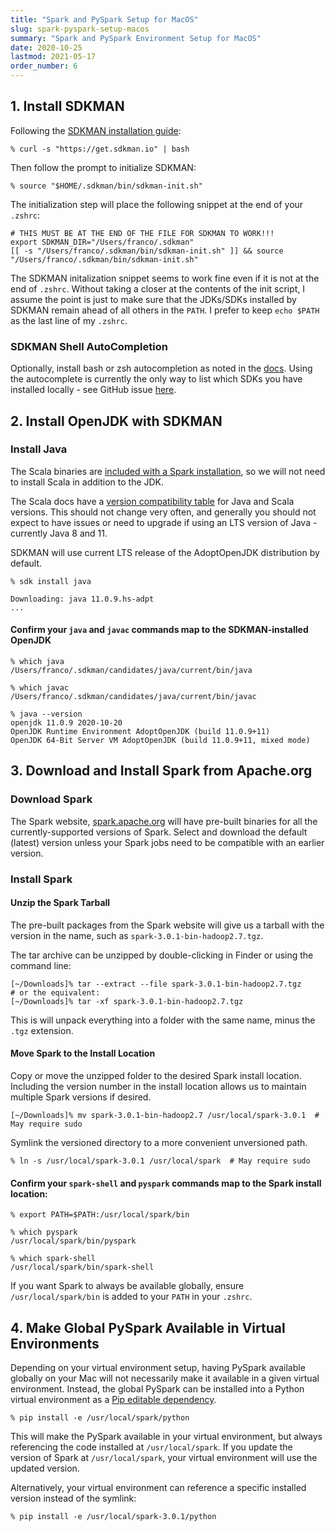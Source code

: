 ```yaml
---
title: "Spark and PySpark Setup for MacOS"
slug: spark-pyspark-setup-macos
summary: "Spark and PySpark Environment Setup for MacOS"
date: 2020-10-25
lastmod: 2021-05-17
order_number: 6
---
```


## 1. Install SDKMAN

Following the [SDKMAN installation guide](https://sdkman.io/install):

```shell
% curl -s "https://get.sdkman.io" | bash
```

Then follow the prompt to initialize SDKMAN:

```shell
% source "$HOME/.sdkman/bin/sdkman-init.sh"
```

The initialization step will place the following snippet at the end of your `.zshrc`:

```shell
# THIS MUST BE AT THE END OF THE FILE FOR SDKMAN TO WORK!!!
export SDKMAN_DIR="/Users/franco/.sdkman"
[[ -s "/Users/franco/.sdkman/bin/sdkman-init.sh" ]] && source "/Users/franco/.sdkman/bin/sdkman-init.sh"
```

The SDKMAN initalization snippet seems to work fine even if it is not at the end of `.zshrc`.
Without taking a closer at the contents of the init script, I assume the point is just to make sure that the JDKs/SDKs installed by SDKMAN remain ahead of all others in the `PATH`.
I prefer to keep `echo $PATH` as the last line of my `.zshrc`.

### SDKMAN Shell AutoCompletion

Optionally, install bash or zsh autocompletion as noted in the [docs](https://sdkman.io/usage#completion).
Using the autocomplete is currently the only way to list which SDKs you have installed locally - see GitHub issue [here](https://github.com/sdkman/sdkman-cli/issues/466).

## 2. Install OpenJDK with SDKMAN

### Install Java

The Scala binaries are [included with a Spark installation](https://stackoverflow.com/questions/27590474/how-can-spark-shell-work-without-installing-scala-beforehand), so we will not need to install Scala in addition to the JDK.

The Scala docs have a [version compatibility table](https://docs.scala-lang.org/overviews/jdk-compatibility/overview.html#version-compatibility-table) for Java and Scala versions.
This should not change very often, and generally you should not expect to have issues or need to upgrade if using an LTS version of Java - currently Java 8 and 11.

SDKMAN will use current LTS release of the AdoptOpenJDK distribution by default.

```shell
% sdk install java

Downloading: java 11.0.9.hs-adpt
...
```

#### Confirm your `java` and `javac` commands map to the SDKMAN-installed OpenJDK

```shell
% which java
/Users/franco/.sdkman/candidates/java/current/bin/java

% which javac
/Users/franco/.sdkman/candidates/java/current/bin/javac

% java --version
openjdk 11.0.9 2020-10-20
OpenJDK Runtime Environment AdoptOpenJDK (build 11.0.9+11)
OpenJDK 64-Bit Server VM AdoptOpenJDK (build 11.0.9+11, mixed mode)
```

## 3. Download and Install Spark from Apache.org

### Download Spark

The Spark website, [spark.apache.org](https://spark.apache.org/downloads) will have pre-built binaries for all the currently-supported versions of Spark.
Select and download the default (latest) version unless your Spark jobs need to be compatible with an earlier version.

### Install Spark

#### Unzip the Spark Tarball

The pre-built packages from the Spark website will give us a tarball with the version
in the name, such as `spark-3.0.1-bin-hadoop2.7.tgz`.

The tar archive can be unzipped by double-clicking in Finder or using the command line:

```shell
[~/Downloads]% tar --extract --file spark-3.0.1-bin-hadoop2.7.tgz
# or the equivalent:
[~/Downloads]% tar -xf spark-3.0.1-bin-hadoop2.7.tgz
```

This is will unpack everything into a folder with the same name, minus the `.tgz` extension.

#### Move Spark to the Install Location

Copy or move the unzipped folder to the desired Spark install location.
Including the version number in the install location allows us to maintain multiple Spark versions if desired.

```shell
[~/Downloads]% mv spark-3.0.1-bin-hadoop2.7 /usr/local/spark-3.0.1  # May require sudo
```

Symlink the versioned directory to a more convenient unversioned path.

```shell
% ln -s /usr/local/spark-3.0.1 /usr/local/spark  # May require sudo
```

#### Confirm your `spark-shell` and `pyspark` commands map to the Spark install location:

```shell
% export PATH=$PATH:/usr/local/spark/bin

% which pyspark
/usr/local/spark/bin/pyspark

% which spark-shell
/usr/local/spark/bin/spark-shell
```

If you want Spark to always be available globally, ensure `/usr/local/spark/bin` is added to your `PATH` in your `.zshrc`.

## 4. Make Global PySpark Available in Virtual Environments

Depending on your virtual environment setup, having PySpark available globally on your Mac will not necessarily make it available in a given virtual environment.
Instead, the global PySpark can be installed into a Python virtual environment as a [Pip editable dependency](https://pip.pypa.io/en/stable/reference/pip_install/#editable-installs).

```shell
% pip install -e /usr/local/spark/python
```

This will make the PySpark available in your virtual environment, but always referencing the code installed at `/usr/local/spark`.
If you update the version of Spark at `/usr/local/spark`, your virtual environment will use the updated version.

Alternatively, your virtual environment can reference a specific installed version instead of the symlink:

```shell
% pip install -e /usr/local/spark-3.0.1/python
```
